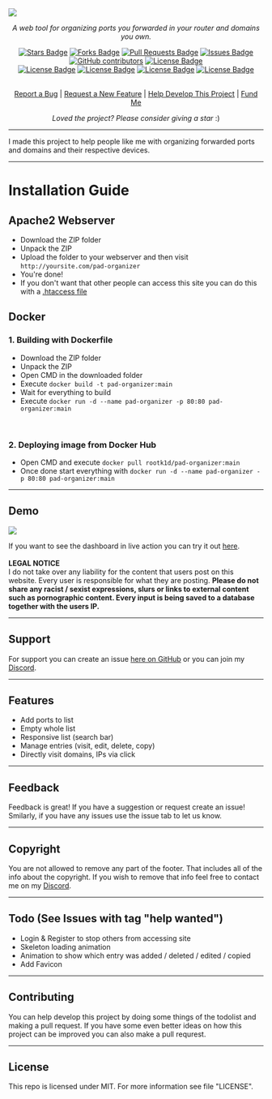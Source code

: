 <img src="https://rootk1d.xyz/github/pad/banner.png">
<p align="center"><i>A web tool for organizing ports you forwarded in your router and domains you own.</i></p>
<div align="center">
  <a href="https://github.com/roo7k1d/pad-organizer/stargazers"><img src="https://img.shields.io/github/stars/roo7k1d/pad-organizer?color=yellow" alt="Stars Badge"/></a>
<a href="https://github.com/roo7k1d/pad-organizer/network/members"><img src="https://img.shields.io/github/forks/roo7k1d/pad-organizer?color=orange" alt="Forks Badge"/></a>
<a href="https://github.com/roo7k1d/pad-organizer/pulls"><img src="https://img.shields.io/github/issues-pr/roo7k1d/pad-organizer" alt="Pull Requests Badge"/></a>
<a href="https://github.com/roo7k1d/pad-organizer/issues"><img src="https://img.shields.io/github/issues/roo7k1d/pad-organizer" alt="Issues Badge"/></a>
<a href="https://github.com/roo7k1d/pad-organizer/graphs/contributors"><img alt="GitHub contributors" src="https://img.shields.io/github/contributors/roo7k1d/pad-organizer?color=2b9348"></a>
<a href="https://github.com/roo7k1d/pad-organizer/blob/master/LICENSE"><img src="https://img.shields.io/github/license/roo7k1d/pad-organizer?color=2b9348" alt="License Badge"/></a>
<br>
<a href="https://github.com/roo7k1d/pad-organizer/"><img src="https://img.shields.io/github/repo-size/roo7k1d/pad-organizer?color=important" alt="License Badge"/></a>
<a href="https://github.com/roo7k1d/pad-organizer/"><img src="https://img.shields.io/tokei/lines/github/roo7k1d/pad-organizer?color=yellowgreen" alt="License Badge"/></a>
<a href="https://github.com/roo7k1d/pad-organizer/releases"><img src="https://img.shields.io/github/v/release/roo7k1d/pad-organizer?color=success" alt="License Badge"/></a>
<a href="https://github.com/roo7k1d/pad-organizer/commits"><img src="https://img.shields.io/github/last-commit/roo7k1d/pad-organizer" alt="License Badge"/></a>
</div>
<br>
<p align="center"><a href="https://github.com/roo7k1d/pad-organizer/issues">Report a Bug</a> | <a href="https://github.com/roo7k1d/pad-organizer/issues">Request a New Feature</a> | <a href="https://github.com/roo7k1d/pad-organizer/pulls">Help Develop This Project</a> | <a href="https://ko-fi.com/RootK1d">Fund Me</a></p>
<p align="center"><i>Loved the project? Please consider giving a star</i> :)</p>
<hr>
I made this project to help people like me with organizing forwarded ports and domains and their respective devices.

<hr>

# Installation Guide
## Apache2 Webserver
- Download the ZIP folder
- Unpack the ZIP
- Upload the folder to your webserver and then visit `http://yoursite.com/pad-organizer`
- You're done!
- If you don't want that other people can access this site you can do this with a [.htaccess file](https://help.dreamhost.com/hc/en-us/articles/216363187-Password-protecting-your-site-with-an-htaccess-file)

## Docker
### 1. Building with Dockerfile
- Download the ZIP folder
- Unpack the ZIP
- Open CMD in the downloaded folder
- Execute ```docker build -t pad-organizer:main```
- Wait for everything to build
- Execute ```docker run -d --name pad-organizer -p 80:80 pad-organizer:main```
<br>

### 2. Deploying image from Docker Hub
- Open CMD and execute ```docker pull rootk1d/pad-organizer:main```
- Once done start everything with ```docker run -d --name pad-organizer -p 80:80 pad-organizer:main```

<hr>

## Demo
<img src="https://camo.githubusercontent.com/778ebc7baff08c780c45c11619d0bae26901cf3b337653f82adf8eb4fbf0daa0/68747470733a2f2f692e696d6775722e636f6d2f59337a566b4b502e706e67">

If you want to see the dashboard in live action you can try it out [here](https://rootk1d.xyz/pad-demo).
<br>
<br>
<b>LEGAL NOTICE</b>
<br>
I do not take over any liability for the content that users post on this website. Every user is responsible for what they are posting. <b>Please do not share any racist / sexist expressions, slurs or links to external content such as pornographic content. Every input is being saved to a database together with the users IP.</b>

<hr>

## Support
For support you can create an issue [here on GitHub](https://github.com/rootk1d/pad-demo/issues) or you can join my [Discord](https://discord.gg/QQaWvMkFbs).

<hr>

## Features
- Add ports to list
- Empty whole list
- Responsive list (search bar)
- Manage entries (visit, edit, delete, copy)
- Directly visit domains, IPs via click

<hr>

## Feedback
Feedback is great! If you have a suggestion or request create an issue! Smilarly, if you have any issues use the issue tab to let us know.

<hr>

## Copyright
You are not allowed to remove any part of the footer. That includes all of the info about the copyright. If you wish to remove that info feel free to contact me on my [Discord](https://discord.gg/QQaWvMkFbs).

<hr>

## Todo (See Issues with tag "help wanted")
- Login & Register to stop others from accessing site
- Skeleton loading animation
- Animation to show which entry was added / deleted / edited / copied
- Add Favicon

<hr>

## Contributing
You can help develop this project by doing some things of the todolist and making a pull request. If you have some even better ideas on how this project can be improved you can also make a pull requrest.

<hr>

## License
This repo is licensed under MIT. For more information see file "LICENSE".
